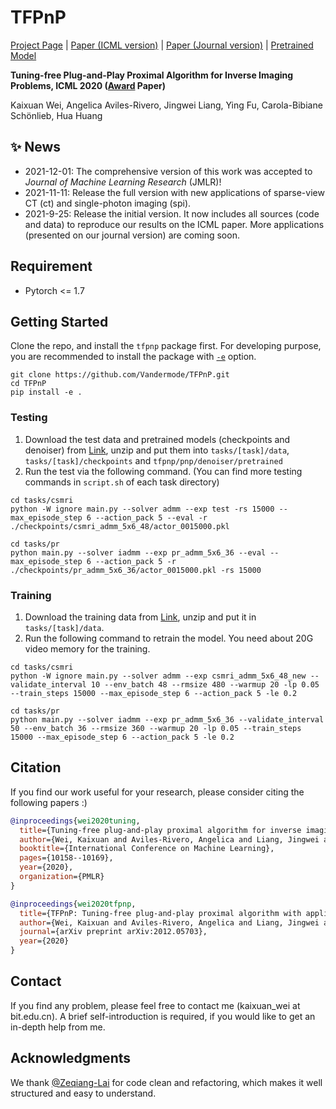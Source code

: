 # TFPnP
[Project Page]() | [Paper (ICML version)](https://arxiv.org/abs/2002.09611) | [Paper (Journal version)](https://arxiv.org/abs/2012.05703) | [Pretrained Model](https://1drv.ms/u/s!AqddfvhavTRijUiNda2MBmaYHJVL?e=VhYojg)

**Tuning-free Plug-and-Play Proximal Algorithm for Inverse Imaging Problems, ICML 2020 ([Award](https://icml.cc/Conferences/2020/Awards) Paper)** 

Kaixuan Wei, Angelica Aviles-Rivero, Jingwei Liang, Ying Fu, Carola-Bibiane Schönlieb, Hua Huang

## :sparkles: News
- 2021-12-01: The comprehensive version of this work was accepted to *Journal of Machine Learning Research* (JMLR)!
- 2021-11-11: Release the full version with new applications of sparse-view CT (ct) and single-photon imaging (spi). 
- 2021-9-25: Release the initial version. It now includes all sources (code and data) to reproduce our results on the ICML paper. More applications (presented on our journal version) are coming soon. 


## Requirement

- Pytorch <= 1.7

## Getting Started

Clone the repo, and install the `tfpnp` package first.
For developing purpose, you are recommended to install the package with [```-e```](https://stackoverflow.com/questions/42609943/what-is-the-use-case-for-pip-install-e/59667164#59667164?newreg=9c456c4fac1e46049b0174b263f67d0b) option. 

```shell
git clone https://github.com/Vandermode/TFPnP.git
cd TFPnP
pip install -e .
```

### Testing

1. Download the test data and pretrained models (checkpoints and denoiser) from [Link](https://1drv.ms/u/s!AqddfvhavTRijUiNda2MBmaYHJVL?e=VhYojg), unzip and put them into `tasks/[task]/data`, `tasks/[task]/checkpoints` and `tfpnp/pnp/denoiser/pretrained`
2. Run the test via the following command. (You can find more testing commands in `script.sh` of each task directory)

```shell
cd tasks/csmri
python -W ignore main.py --solver admm --exp test -rs 15000 --max_episode_step 6 --action_pack 5 --eval -r ./checkpoints/csmri_admm_5x6_48/actor_0015000.pkl

cd tasks/pr
python main.py --solver iadmm --exp pr_admm_5x6_36 --eval --max_episode_step 6 --action_pack 5 -r ./checkpoints/pr_admm_5x6_36/actor_0015000.pkl -rs 15000
```

### Training

1. Download the training data from [Link](https://1drv.ms/u/s!AqddfvhavTRijUiNda2MBmaYHJVL?e=VhYojg), unzip and put it in `tasks/[task]/data`.
2. Run the following command to retrain the model. You need about 20G video memory for the training.

```shell
cd tasks/csmri
python -W ignore main.py --solver admm --exp csmri_admm_5x6_48_new --validate_interval 10 --env_batch 48 --rmsize 480 --warmup 20 -lp 0.05 --train_steps 15000 --max_episode_step 6 --action_pack 5 -le 0.2

cd tasks/pr
python main.py --solver iadmm --exp pr_admm_5x6_36 --validate_interval 50 --env_batch 36 --rmsize 360 --warmup 20 -lp 0.05 --train_steps 15000 --max_episode_step 6 --action_pack 5 -le 0.2
```

## Citation

If you find our work useful for your research, please consider citing the following papers :)

```bibtex
@inproceedings{wei2020tuning,
  title={Tuning-free plug-and-play proximal algorithm for inverse imaging problems},
  author={Wei, Kaixuan and Aviles-Rivero, Angelica and Liang, Jingwei and Fu, Ying and Sch{\"o}nlieb, Carola-Bibiane and Huang, Hua},
  booktitle={International Conference on Machine Learning},
  pages={10158--10169},
  year={2020},
  organization={PMLR}
}

@inproceedings{wei2020tfpnp,
  title={TFPnP: Tuning-free plug-and-play proximal algorithm with applications to inverse imaging problems},
  author={Wei, Kaixuan and Aviles-Rivero, Angelica and Liang, Jingwei and Fu, Ying and Huang, Hua and Sch{\"o}nlieb, Carola-Bibiane},
  journal={arXiv preprint arXiv:2012.05703},
  year={2020}
}
```

## Contact
If you find any problem, please feel free to contact me (kaixuan_wei at bit.edu.cn). A brief self-introduction is required, if you would like to get an in-depth help from me.

## Acknowledgments
We thank [@Zeqiang-Lai](https://github.com/Zeqiang-Lai) for code clean and refactoring, which makes it well structured and easy to understand. 